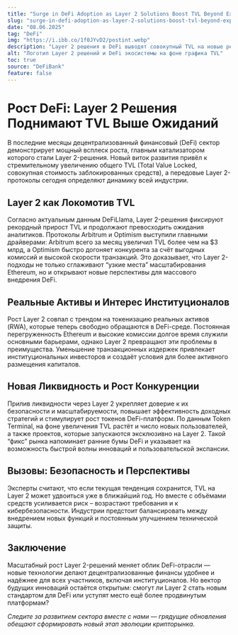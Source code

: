 ```yaml
---
title: "Surge in DeFi Adoption as Layer 2 Solutions Boost TVL Beyond Expectations"
slug: "surge-in-defi-adoption-as-layer-2-solutions-boost-tvl-beyond-expectations"
date: "08.06.2025"
tag: "DeFi"
img: "https://i.ibb.co/1f0JYvD2/postint.webp"
description: "Layer 2 решения в DeFi выводят совокупный TVL на новые рекорды и трансформируют отрасль, стимулируя приток ликвидности и институциональных инвестиций."
alt: "Логотип Layer 2 решений и DeFi экосистемы на фоне графика TVL"
toc: true
source: "DeFiBank"
feature: false
---
```


# Рост DeFi: Layer 2 Решения Поднимают TVL Выше Ожиданий

В последние месяцы децентрализованный финансовый (DeFi) сектор демонстрирует мощный всплеск роста, главным катализатором которого стали Layer 2-решения. Новый виток развития привёл к стремительному увеличению общего TVL (Total Value Locked, совокупная стоимость заблокированных средств), а передовые Layer 2-протоколы сегодня определяют динамику всей индустрии.

## Layer 2 как Локомотив TVL

Согласно актуальным данным DeFiLlama, Layer 2-решения фиксируют рекордный прирост TVL и продолжают превосходить ожидания аналитиков. Протоколы Arbitrum и Optimism выступили главными драйверами: Arbitrum всего за месяц увеличил TVL более чем на $3 млрд, а Optimism быстро догоняет конкурента за счёт выгодных комиссий и высокой скорости транзакций. Это доказывает, что Layer 2-подходы не только сглаживают “узкие места” масштабирования Ethereum, но и открывают новые перспективы для массового внедрения DeFi.

## Реальные Активы и Интерес Институционалов

Рост Layer 2 совпал с трендом на токенизацию реальных активов (RWA), которые теперь свободно обращаются в DeFi-среде. Постоянная перегруженность Ethereum и высокие комиссии долгое время служили основными барьерами, однако Layer 2 превращают эти проблемы в преимущества. Уменьшение транзакционных издержек привлекает институциональных инвесторов и создаёт условия для более активного размещения капиталов.

## Новая Ликвидность и Рост Конкуренции

Прилив ликвидности через Layer 2 укрепляет доверие к их безопасности и масштабируемости, повышает эффективность доходных стратегий и стимулирует рост токенов DeFi-платформ. По данным Token Terminal, на фоне увеличения TVL растёт и число новых пользователей, а также проектов, которые запускаются эксклюзивно на Layer 2. Такой “фикс” рынка напоминает ранние бумы DeFi и указывает на возможность быстрой волны инноваций и пользовательской экспансии.

## Вызовы: Безопасность и Перспективы

Эксперты считают, что если текущая тенденция сохранится, TVL на Layer 2 может удвоиться уже в ближайший год. Но вместе с объёмами средств усиливается риск – возрастают требования и к кибербезопасности. Индустрии предстоит балансировать между внедрением новых функций и постоянным улучшением технической защиты.

## Заключение

Масштабный рост Layer 2-решений меняет облик DeFi-отрасли — новые технологии делают децентрализованные финансы удобнее и надёжнее для всех участников, включая институционалов. Но вектор будущих инноваций остаётся открытым: смогут ли Layer 2 стать новым стандартом для DeFi или уступят место ещё более продвинутым платформам?

_Следите за развитием сектора вместе с нами — грядущие обновления обещают сформировать новый этап эволюции крипторынка._
